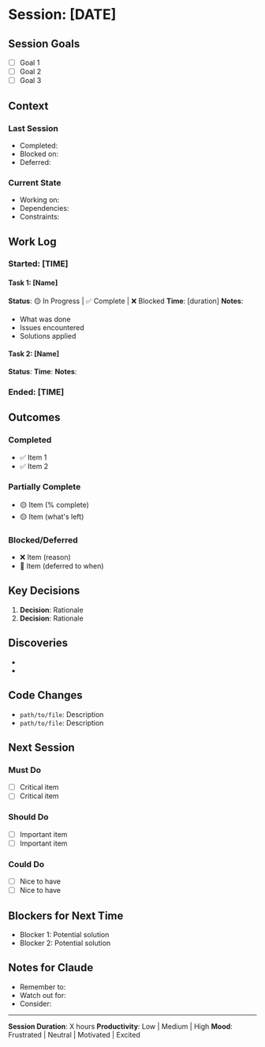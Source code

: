 # Session: [DATE]

## Session Goals

<!-- What are we trying to accomplish today? -->

- [ ] Goal 1
- [ ] Goal 2
- [ ] Goal 3

## Context

<!-- Where did we leave off? What's the current state? -->

### Last Session

- Completed:
- Blocked on:
- Deferred:

### Current State

- Working on:
- Dependencies:
- Constraints:

## Work Log

### Started: [TIME]

<!-- Track what actually happens -->

#### Task 1: [Name]

**Status**: 🟡 In Progress | ✅ Complete | ❌ Blocked
**Time**: [duration]
**Notes**:

- What was done
- Issues encountered
- Solutions applied

#### Task 2: [Name]

**Status**:
**Time**:
**Notes**:

### Ended: [TIME]

## Outcomes

### Completed

- ✅ Item 1
- ✅ Item 2

### Partially Complete

- 🟡 Item (% complete)
- 🟡 Item (what's left)

### Blocked/Deferred

- ❌ Item (reason)
- 📅 Item (deferred to when)

## Key Decisions

<!-- Important choices made during session -->

1. **Decision**: Rationale
2. **Decision**: Rationale

## Discoveries

<!-- Things learned, patterns found, insights gained -->

-
-

## Code Changes

<!-- Summary of what was modified -->

- `path/to/file`: Description
- `path/to/file`: Description

## Next Session

<!-- What needs to happen next time -->

### Must Do

- [ ] Critical item
- [ ] Critical item

### Should Do

- [ ] Important item
- [ ] Important item

### Could Do

- [ ] Nice to have
- [ ] Nice to have

## Blockers for Next Time

<!-- What might prevent progress -->

- Blocker 1: Potential solution
- Blocker 2: Potential solution

## Notes for Claude

<!-- Special instructions for next Claude session -->

- Remember to:
- Watch out for:
- Consider:

---

**Session Duration**: X hours
**Productivity**: Low | Medium | High
**Mood**: Frustrated | Neutral | Motivated | Excited

